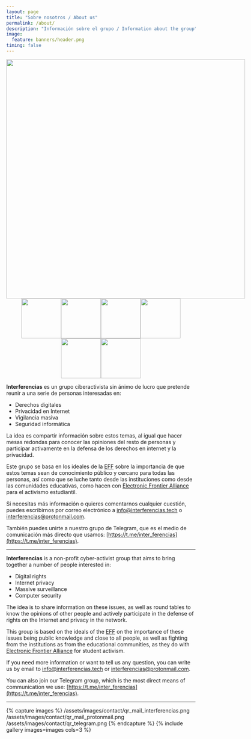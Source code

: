 ```yaml
---
layout: page
title: "Sobre nosotros / About us"
permalink: /about/
description: "Información sobre el grupo / Information about the group"
image:
  feature: banners/header.png
timing: false
---
```


<div style='font-size:0;'>
  <div style='margin:0 auto 0 auto; text-align:center; display:inline-block;'>
    <img src='https://interferencias.tech/assets/images/social/tags/banner.png' alt='Logo de Interferencias en formato banner' width="636">
  </div>
  <div style="margin:0 auto 0 auto; text-align:center; display:inline-block;">
    <a href="mailto:info@interferencias.tech">
      <img src="https://interferencias.tech/assets/images/social/tags/email.png" alt="Logo Email" width="106">
    </a>
    <a href="https://t.me/inter_ferencias">
      <img src="https://interferencias.tech/assets/images/social/tags/telegram.png" alt="Logo Telegram" width="106">
    </a>
    <a href="https://twitter.com/Inter_ferencias">
      <img src="https://interferencias.tech/assets/images/social/tags/twitter.png" alt="Logo Twitter" width="106">
    </a>
    <a href="https://mastodon.technology/@interferencias">
      <img src="https://interferencias.tech/assets/images/social/tags/mastodon.png" alt="Logo Mastodon" width="106">
    </a>
    <a href="https://vimeo.com/interferencias">
      <img src="https://interferencias.tech/assets/images/social/tags/vimeo.png" alt="Logo Vimeo" width="106">
    </a>
    <a href="https://github.com/interferencias">
      <img src="https://interferencias.tech/assets/images/social/tags/github.png" alt="Logo GitHub" width="106">
    </a>
  </div>
</div>

**Interferencias** es un grupo ciberactivista sin ánimo de lucro que pretende reunir a una serie de personas interesadas en:

- Derechos digitales
- Privacidad en Internet
- Vigilancia masiva
- Seguridad informática

La idea es compartir información sobre estos temas, al igual que hacer mesas redondas para conocer las opiniones del resto de personas y participar activamente en la defensa de los derechos en internet y la privacidad.

Este grupo se basa en los ideales de la [EFF](https://www.eff.org) sobre la importancia de que estos temas sean de conocimiento público y cercano para todas las personas, así como que se luche tanto desde las instituciones como desde las comunidades educativas, como hacen con [Electronic Frontier Alliance](https://www.eff.org/fight) para el activismo estudiantil.

Si necesitas más información o quieres comentarnos cualquier cuestión, puedes escribirnos por correo electrónico a [info@interferencias.tech](mailto:info@interferencias.tech) o [interferencias@protonmail.com](mailto:interferencias@protonmail.com).

También puedes unirte a nuestro grupo de Telegram, que es el medio de comunicación más directo que usamos: [https://t.me/inter_ferencias](https://t.me/inter_ferencias).

---

**Interferencias** is a non-profit cyber-activist group that aims to bring together a number of people interested in:

- Digital rights
- Internet privacy
- Massive surveillance
- Computer security

The idea is to share information on these issues, as well as round tables to know the opinions of other people and actively participate in the defense of rights on the Internet and privacy in the network.

This group is based on the ideals of the [EFF](https://www.eff.org) on the importance of these issues being public knowledge and close to all people, as well as fighting from the institutions as from the educational communities, as they do with [Electronic Frontier Alliance](https://www.eff.org/fight) for student activism.

If you need more information or want to tell us any question, you can write us by email to [info@interferencias.tech](mailto:info@interferencias.tech) or [interferencias@protonmail.com](mailto:interferencias@protonmail.com).

You can also join our Telegram group, which is the most direct means of communication we use: [https://t.me/inter_ferencias](https://t.me/inter_ferencias).

---

{% capture images %}
  /assets/images/contact/qr_mail_interferencias.png
  /assets/images/contact/qr_mail_protonmail.png
  /assets/images/contact/qr_telegram.png
{% endcapture %}
{% include gallery images=images cols=3 %}
